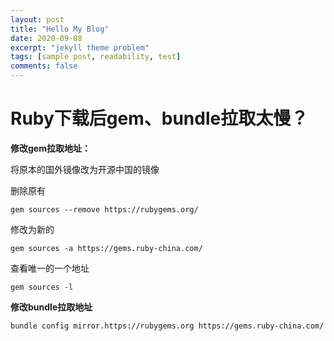 ```yaml
---
layout: post
title: "Hello My Blog"
date: 2020-09-08
excerpt: "jekyll theme problem"
tags: [sample post, readability, test]
comments: false
---
```




# Ruby下载后gem、bundle拉取太慢？



**修改gem拉取地址：**

将原本的国外镜像改为开源中国的镜像



删除原有

```shell
gem sources --remove https://rubygems.org/
```

修改为新的

```shell
gem sources -a https://gems.ruby-china.com/
```

查看唯一的一个地址

```shell
gem sources -l
```



**修改bundle拉取地址**

```shell
bundle config mirror.https://rubygems.org https://gems.ruby-china.com/
```

